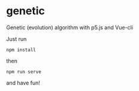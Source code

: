 # genetic
Genetic (evolution) algorithm with p5.js and Vue-cli

Just run

    npm install

then 

    npm run serve
    
and have fun!
